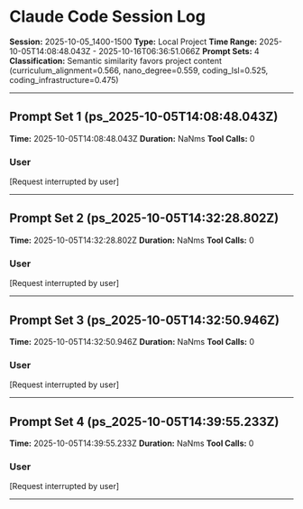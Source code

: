 # Claude Code Session Log

**Session:** 2025-10-05_1400-1500
**Type:** Local Project
**Time Range:** 2025-10-05T14:08:48.043Z - 2025-10-16T06:36:51.066Z
**Prompt Sets:** 4
**Classification:** Semantic similarity favors project content (curriculum_alignment=0.566, nano_degree=0.559, coding_lsl=0.525, coding_infrastructure=0.475)

---

<a name="ps_2025-10-05T14:08:48.043Z"></a>
## Prompt Set 1 (ps_2025-10-05T14:08:48.043Z)

**Time:** 2025-10-05T14:08:48.043Z
**Duration:** NaNms
**Tool Calls:** 0

### User

[Request interrupted by user]

---

<a name="ps_2025-10-05T14:32:28.802Z"></a>
## Prompt Set 2 (ps_2025-10-05T14:32:28.802Z)

**Time:** 2025-10-05T14:32:28.802Z
**Duration:** NaNms
**Tool Calls:** 0

### User

[Request interrupted by user]

---

<a name="ps_2025-10-05T14:32:50.946Z"></a>
## Prompt Set 3 (ps_2025-10-05T14:32:50.946Z)

**Time:** 2025-10-05T14:32:50.946Z
**Duration:** NaNms
**Tool Calls:** 0

### User

[Request interrupted by user]

---

<a name="ps_2025-10-05T14:39:55.233Z"></a>
## Prompt Set 4 (ps_2025-10-05T14:39:55.233Z)

**Time:** 2025-10-05T14:39:55.233Z
**Duration:** NaNms
**Tool Calls:** 0

### User

[Request interrupted by user]

---

